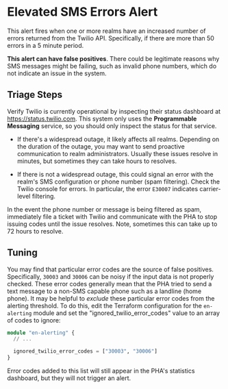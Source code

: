 # Elevated SMS Errors Alert

This alert fires when one or more realms have an increased number of errors
returned from the Twilio API. Specifically, if there are more than 50 errors in
a 5 minute period.

**This alert can have false positives**. There could be legitimate reasons why
SMS messages might be failing, such as invalid phone numbers, which do not
indicate an issue in the system.


## Triage Steps

Verify Twilio is currently operational by inspecting their status dashboard at
https://status.twilio.com. This system only uses the **Programmable Messaging**
service, so you should only inspect the status for that service.

-   If there's a widespread outage, it likely affects all realms. Depending on
    the duration of the outage, you may want to send proactive communication to
    realm administrators. Usually these issues resolve in minutes, but sometimes
    they can take hours to resolves.

-   If there is not a widespread outage, this could signal an error with the
    realm's SMS configuration or phone number (spam filtering). Check the Twilio
    console for errors. In particular, the error `E30007` indicates
    carrier-level filtering.

In the event the phone number or message is being filtered as spam, immediately
file a ticket with Twilio and communicate with the PHA to stop issuing codes
until the issue resolves. Note, sometimes this can take up to 72 hours to
resolve.


## Tuning

You may find that particular error codes are the source of false positives.
Specifically, `30003` and `30006` can be noisy if the input data is not properly
checked. These error codes generally mean that the PHA tried to send a text
message to a non-SMS capable phone such as a landline (home phone). It may be
helpful to _exclude_ these particular error codes from the alerting threshold.
To do this, edit the Terraform configuration for the `en-alerting` module and
set the "ignored_twilio_error_codes" value to an array of codes to ignore:

```terraform
module "en-alerting" {
  // ...

  ignored_twilio_error_codes = ["30003", "30006"]
}
```

Error codes added to this list will still appear in the PHA's statistics
dashboard, but they will not trigger an alert.
